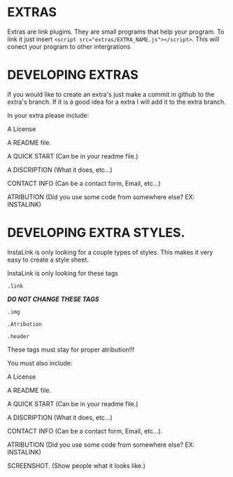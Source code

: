 # EXTRAS

Extras are link plugins. They are small programs that help your program. To link it just insert `<script src="extras/EXTRA_NAME.js"></script>`. This will conect your program to other intergrations

# DEVELOPING EXTRAS

If you would like to create an extra's just make a commit in github to the extra's branch. If it is a good idea for a extra I will add it to the extra branch.

In your extra please include:

A License

A README file.

A QUICK START (Can be in your readme file.)

A DISCRIPTION (What it does, etc...)

CONTACT INFO (Can be a contact form, Email, etc...)

ATRIBUTION (Did you use some code from somewhere else? EX: INSTALINK)

# DEVELOPING EXTRA STYLES.

InstaLink is only looking for a couple types of styles. This makes it very easy to create a style sheet.

InstaLink is only looking for these tags

`.link`

**_DO NOT CHANGE THESE TAGS_**

`.img`

`.Atribution`

`.header`

These tags must stay for proper atribution!!!

You must also include:

A License

A README file.

A QUICK START (Can be in your readme file.)

A DISCRIPTION (What it does, etc...)

CONTACT INFO (Can be a contact form, Email, etc...). 

ATRIBUTION (Did you use some code from somewhere else? EX: INSTALINK)

SCREENSHOT. (Show people what it looks like.)
